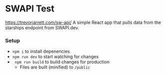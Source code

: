 # SWAPI Test
https://trevorjarrett.com/sw-api/
A simple React app that pulls data from the starships endpoint from SWAPI.dev.

### Setup
- `npm i` to install depenencies
- `npm run dev` to start watching for changes
- ` npm run build` to build changes for production
  - Files are built (minified) to `/public`

